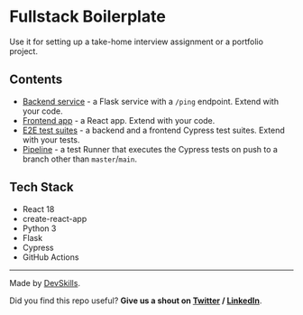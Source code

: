 # Fullstack Boilerplate

Use it for setting up a take-home interview assignment or a portfolio project.

## Contents

- [Backend service](https://github.com/DevSkillsHQ/fullstack-boilerplate-flask-react/tree/main/app-flask) - a Flask service with a `/ping` endpoint. Extend with your code.
- [Frontend app](https://github.com/DevSkillsHQ/fullstack-boilerplate-flask-react/tree/main/app-react) - a React app. Extend with your code.
- [E2E test suites](https://github.com/DevSkillsHQ/fullstack-boilerplate-flask-react/tree/main/cypress/integration) - a backend and a frontend Cypress test suites. Extend with your tests.
- [Pipeline](https://github.com/DevSkillsHQ/fullstack-boilerplate-flask-react/blob/main/.github/workflows/tests.yml) - a test Runner that executes the Cypress tests on push to a branch other than `master`/`main`.

## Tech Stack

- React 18
- create-react-app
- Python 3
- Flask
- Cypress
- GitHub Actions

---

Made by [DevSkills](https://devskills.co).

Did you find this repo useful? **Give us a shout on [Twitter](https://twitter.com/DevSkillsHQ) / [LinkedIn](https://www.linkedin.com/company/devskills)**.
